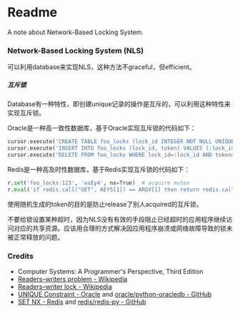 # Readme
A note about Network-Based Locking System.

### Network-Based Locking System (NLS)

可以利用database来实现NLS，这种方法不graceful，但efficient。

##### 互斥锁

Database有一种特性，即创建unique记录的操作是互斥的，可以利用这种特性来实现互斥锁。

Oracle是一种高一致性数据库，基于Oracle实现互斥锁的代码如下：
```python
cursor.execute('CREATE TABLE foo_locks (lock_id INTEGER NOT NULL UNIQUE, token CHAR(5) NOT NULL);')  # prepare schema and table
cursor.execute('INSERT INTO foo_locks (lock_id, token) VALUES (:lock_id, :token);', [123, 'WseAI'])  # acquire mutex
cursor.execute('DELETE FROM foo_locks WHERE lock_id=:lock_id AND token=:token', [123, 'WseAI'])  # release mutex
```

Redis是一种高及时性数据库，基于Redis实现互斥锁的代码如下：
```python
r.set('foo_locks:123', 'wsEy4', nx=True)  # acquire mutex
r.eval('if redis.call("GET", KEYS[1]) == ARGV[1] then return redis.call("DEL", KEYS[1]) else return 0 end', 1, 'foo_locks:123', 'wsEy4')  # release mutex
```

使用随机生成的token的目的是防止release了别人acquired的互斥锁。

不要给锁设置某种超时，因为NLS没有有效的手段阻止已经超时的应用程序继续访问对应的共享资源。应该用合理的方式解决因应用程序崩溃或网络故障导致的锁未被正常释放的问题。

### Credits
- Computer Systems: A Programmer's Perspective, Third Edition
- [Readers–writers problem - Wikipedia](https://en.wikipedia.org/wiki/Readers-writers_problem)
- [Readers–writer lock - Wikipedia](https://en.wikipedia.org/wiki/Readers–writer_lock)
- [UNIQUE Constraint - Oracle](https://docs.oracle.com/en/database/oracle/oracle-database/23/sqlrf/constraint.html) and [oracle/python-oracledb - GitHub](https://github.com/oracle/python-oracledb/)
- [SET NX - Redis](https://redis.io/docs/latest/commands/set/) and [redis/redis-py - GitHub](https://github.com/redis/redis-py)
